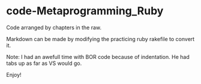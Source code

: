 code-Metaprogramming_Ruby
=========================

Code arranged by chapters in the raw.

Markdown can be made by modifying the practicing ruby rakefile to convert it.

Note: I had an awefull time with BOR code because of indentation. He had tabs up as far as
VS would go.

Enjoy!
